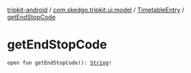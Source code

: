 [tripkit-android](../../index.md) / [com.skedgo.tripkit.ui.model](../index.md) / [TimetableEntry](index.md) / [getEndStopCode](./get-end-stop-code.md)

# getEndStopCode

`open fun getEndStopCode(): `[`String`](https://kotlinlang.org/api/latest/jvm/stdlib/kotlin/-string/index.html)`!`